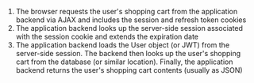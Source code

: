 1. The browser requests the user's shopping cart from the application backend via AJAX and includes the session and refresh token cookies
1. The application backend looks up the server-side session associated with the session cookie and extends the expiration date
1. The application backend loads the User object (or JWT) from the server-side session. The backend then looks up the user's shopping cart from the database (or similar location). Finally, the application backend returns the user's shopping cart contents (usually as JSON)